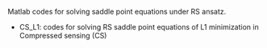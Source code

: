 Matlab codes for solving saddle point equations under RS ansatz.

- CS_L1: codes for solving RS saddle point equations of L1 minimization in Compressed sensing (CS)


